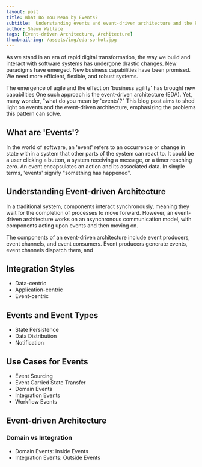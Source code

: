 ```yaml
---
layout: post
title: What Do You Mean by Events?
subtitle:  Understanding events and event-driven architecture and the kinds of problems you can solve.
author: Shawn Wallace
tags: [Event-driven Architecture, Architecture]
thumbnail-img: /assets/img/eda-so-hot.jpg
---
```

As we stand in an era of rapid digital transformation, the way we build and interact with software systems has undergone drastic changes. New paradigms have emerged. New business capabilities have been promised. We need more efficient, flexible, and robust systems.

The emergence of agile and the effect on 'business agility' has brought new capabilities  One such approach is the event-driven architecture (EDA). Yet, many wonder, "what do you mean by 'events'?" This blog post aims to shed light on events and the event-driven architecture, emphasizing the problems this pattern can solve.

## What are 'Events'?

In the world of software, an 'event' refers to an occurrence or change in state within a system that other parts of the system can react to. It could be a user clicking a button, a system receiving a message, or a timer reaching zero. An event encapsulates an action and its associated data. In simple terms, 'events' signify "something has happened".

## Understanding Event-driven Architecture

In a traditional system, components interact synchronously, meaning they wait for the completion of processes to move forward. However, an event-driven architecture works on an asynchronous communication model, with components acting upon events and then moving on.

The components of an event-driven architecture include event producers, event channels, and event consumers. Event producers generate events, event channels dispatch them, and


## Integration Styles
- Data-centric
- Application-centric
- Event-centric

## Events and Event Types
- State Persistence
- Data Distribution
- Notification


## Use Cases for Events
- Event Sourcing
- Event Carried State Transfer
- Domain Events
- Integration Events
- Workflow Events


## Event-driven Architecture

### Domain vs Integration
 - Domain Events: Inside Events
 - Integration Events: Outside Events
